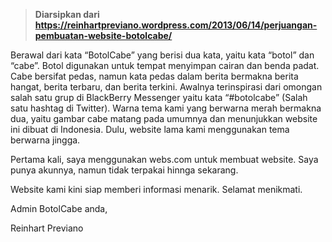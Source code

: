 > **Diarsipkan dari https://reinhartpreviano.wordpress.com/2013/06/14/perjuangan-pembuatan-website-botolcabe/**

Berawal dari kata “BotolCabe” yang berisi dua kata, yaitu kata “botol” dan “cabe”. Botol digunakan untuk tempat menyimpan cairan dan benda padat. Cabe bersifat pedas, namun kata pedas dalam berita bermakna berita hangat, berita terbaru, dan berita terkini. Awalnya terinspirasi dari omongan salah satu grup di BlackBerry Messenger yaitu kata “#botolcabe” (Salah satu hashtag di Twitter). Warna tema kami yang berwarna merah bermakna dua, yaitu gambar cabe matang pada umumnya dan menunjukkan website ini dibuat di Indonesia. Dulu, website lama kami menggunakan tema berwarna jingga.

Pertama kali, saya menggunakan webs.com untuk membuat website. Saya punya akunnya, namun tidak terpakai hinnga sekarang.

Website kami kini siap memberi informasi menarik. Selamat menikmati.

Admin BotolCabe anda,

Reinhart Previano